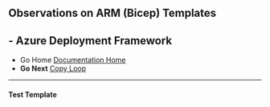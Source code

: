 ## Observations on ARM (Bicep) Templates 

## - Azure Deployment Framework ## 
- Go Home [Documentation Home](./index.md)
- **Go Next** [Copy Loop](./Copy_Loop.md)
* * *
####  Test Template

